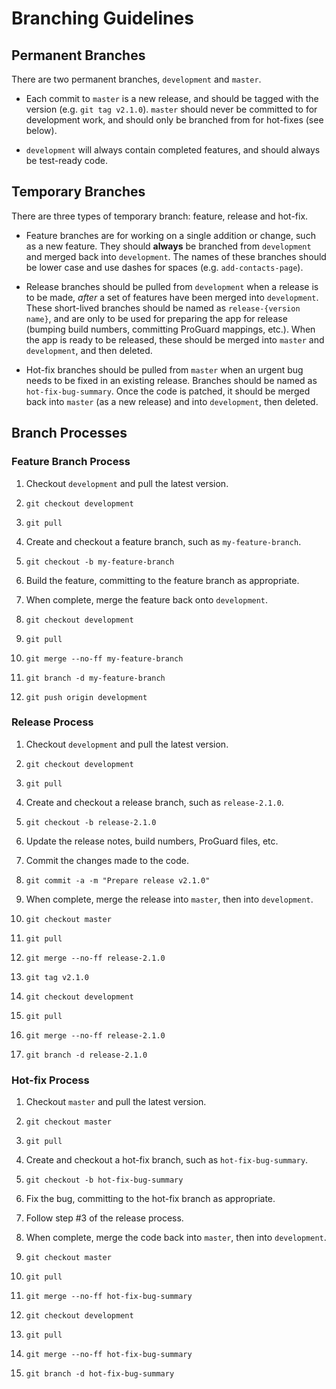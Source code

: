 # Branching Guidelines

## Permanent Branches

There are two permanent branches, `development` and `master`.

- Each commit to `master` is a new release, and should be tagged with the version (e.g. `git tag v2.1.0`). `master` should never be committed to for development work, and should only be branched from for hot-fixes (see below).

- `development` will always contain completed features, and should always be test-ready code.

## Temporary Branches

There are three types of temporary branch: feature, release and hot-fix.

- Feature branches are for working on a single addition or change, such as a new feature. They should **always** be branched from `development` and merged back into `development`. The names of these branches should be lower case and use dashes for spaces (e.g. `add-contacts-page`).

- Release branches should be pulled from `development` when a release is to be made, _after_ a set of features have been merged into `development`. These short-lived branches should be named as `release-{version name}`, and are only to be used for preparing the app for release (bumping build numbers, committing ProGuard mappings, etc.). When the app is ready to be released, these should be merged into `master` and `development`, and then deleted.

- Hot-fix branches should be pulled from `master` when an urgent bug needs to be fixed in an existing release. Branches should be named as `hot-fix-bug-summary`. Once the code is patched, it should be merged back into `master` (as a new release) and into `development`, then deleted.

## Branch Processes

### Feature Branch Process

1. Checkout `development` and pull the latest version.
  1. `git checkout development`
  2. `git pull`

2. Create and checkout a feature branch, such as `my-feature-branch`.
  1. `git checkout -b my-feature-branch`

3. Build the feature, committing to the feature branch as appropriate.

4. When complete, merge the feature back onto `development`.
  1. `git checkout development`
  2. `git pull`
  3. `git merge --no-ff my-feature-branch`
  4. `git branch -d my-feature-branch`
  5. `git push origin development`

### Release Process

1. Checkout `development` and pull the latest version.
  1. `git checkout development`
  2. `git pull`

2. Create and checkout a release branch, such as `release-2.1.0`.
  1. `git checkout -b release-2.1.0`

3. Update the release notes, build numbers, ProGuard files, etc.

4. Commit the changes made to the code.
  1. `git commit -a -m "Prepare release v2.1.0"`

5. When complete, merge the release into `master`, then into `development`.
  1. `git checkout master`
  2. `git pull`
  3. `git merge --no-ff release-2.1.0`
  4. `git tag v2.1.0`
  5. `git checkout development`
  6. `git pull`
  7. `git merge --no-ff release-2.1.0`
  8. `git branch -d release-2.1.0`

### Hot-fix Process

1. Checkout `master` and pull the latest version.
  1. `git checkout master`
  2. `git pull`

2. Create and checkout a hot-fix branch, such as `hot-fix-bug-summary`.
  1. `git checkout -b hot-fix-bug-summary`

3. Fix the bug, committing to the hot-fix branch as appropriate.

4. Follow step #3 of the release process.

5. When complete, merge the code back into `master`, then into `development`.
  1. `git checkout master`
  2. `git pull`
  3. `git merge --no-ff hot-fix-bug-summary`
  4. `git checkout development`
  5. `git pull`
  6. `git merge --no-ff hot-fix-bug-summary`
  7. `git branch -d hot-fix-bug-summary`